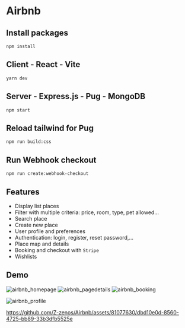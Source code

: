 # Airbnb

## Install packages
`npm install`

## Client - React - Vite
`yarn dev`

## Server - Express.js - Pug - MongoDB
`npm start`

## Reload tailwind for Pug
`npm run build:css`

## Run Webhook checkout
`npm run create:webhook-checkout`

## Features
- Display list places
- Filter with multiple criteria: price, room, type, pet allowed...
- Search place
- Create new place
- User profile and preferences
- Authentication: login, register, reset password,...
- Place map and details
- Booking and checkout with `Stripe`
- Wishlists

## Demo
![airbnb_homepage](https://github.com/Z-zenos/Airbnb/assets/81077630/35eb2320-570c-41c9-9a78-1c912db592d7)
![airbnb_pagedetails](https://github.com/Z-zenos/Airbnb/assets/81077630/ca2f4028-0dc7-4f64-a6a9-6c85a5f86609)
![airbnb_booking](https://github.com/Z-zenos/Airbnb/assets/81077630/2f21a008-cc51-45fe-877c-a352e8ced975)

![airbnb_profile](https://github.com/Z-zenos/Airbnb/assets/81077630/1691aa90-2240-4777-9872-542ff5ca5340)

https://github.com/Z-zenos/Airbnb/assets/81077630/dbd10e0d-8560-4725-bb89-33b3dfb5525e

